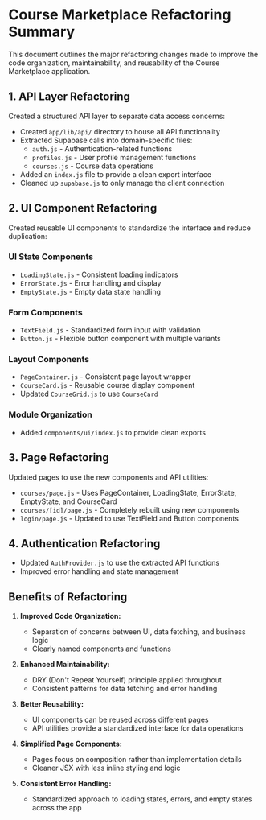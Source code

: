 # Course Marketplace Refactoring Summary

This document outlines the major refactoring changes made to improve the code organization, maintainability, and reusability of the Course Marketplace application.

## 1. API Layer Refactoring

Created a structured API layer to separate data access concerns:

- Created `app/lib/api/` directory to house all API functionality
- Extracted Supabase calls into domain-specific files:
  - `auth.js` - Authentication-related functions
  - `profiles.js` - User profile management functions
  - `courses.js` - Course data operations
- Added an `index.js` file to provide a clean export interface
- Cleaned up `supabase.js` to only manage the client connection

## 2. UI Component Refactoring

Created reusable UI components to standardize the interface and reduce duplication:

### UI State Components
- `LoadingState.js` - Consistent loading indicators
- `ErrorState.js` - Error handling and display
- `EmptyState.js` - Empty data state handling

### Form Components
- `TextField.js` - Standardized form input with validation
- `Button.js` - Flexible button component with multiple variants

### Layout Components
- `PageContainer.js` - Consistent page layout wrapper
- `CourseCard.js` - Reusable course display component
- Updated `CourseGrid.js` to use `CourseCard`

### Module Organization
- Added `components/ui/index.js` to provide clean exports

## 3. Page Refactoring

Updated pages to use the new components and API utilities:

- `courses/page.js` - Uses PageContainer, LoadingState, ErrorState, EmptyState, and CourseCard
- `courses/[id]/page.js` - Completely rebuilt using new components
- `login/page.js` - Updated to use TextField and Button components

## 4. Authentication Refactoring

- Updated `AuthProvider.js` to use the extracted API functions
- Improved error handling and state management

## Benefits of Refactoring

1. **Improved Code Organization:**
   - Separation of concerns between UI, data fetching, and business logic
   - Clearly named components and functions

2. **Enhanced Maintainability:**
   - DRY (Don't Repeat Yourself) principle applied throughout
   - Consistent patterns for data fetching and error handling

3. **Better Reusability:**
   - UI components can be reused across different pages
   - API utilities provide a standardized interface for data operations

4. **Simplified Page Components:**
   - Pages focus on composition rather than implementation details
   - Cleaner JSX with less inline styling and logic

5. **Consistent Error Handling:**
   - Standardized approach to loading states, errors, and empty states across the app 